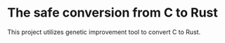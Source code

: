 # The safe conversion from C to Rust

This project utilizes genetic improvement tool to convert C to Rust.
